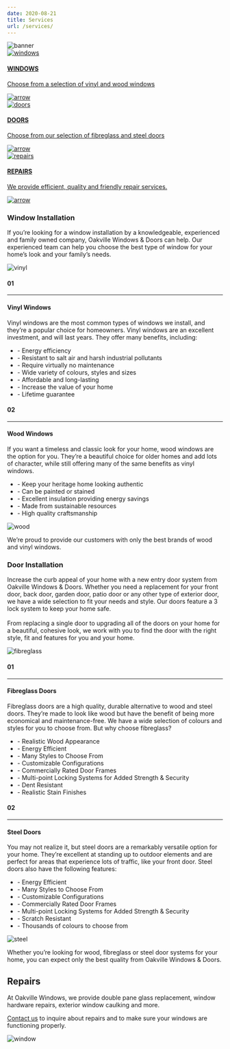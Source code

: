 ```yaml
---
date: 2020-08-21
title: Services
url: /services/
---
```


<div id="banner">
    <img alt="banner" src="/img/residentialHeader.png" />
</div>
<div id="services">
    <a id="windowServices" class="types" href="#">
        <div>
            <img alt="windows" src="/img/windowOrange.png" />
        </div>
        <h4 class="Services">WINDOWS</h4>
        <p>Choose from a selection of vinyl and wood windows</p>
        <img alt="arrow" class="downArrow" src="/img/arrowGrey.png" />
    </a>
    <a id="doorServices" class="types" href="#">
        <div>
            <img alt="doors" src="/img/doorOrange.png" />
        </div>
        <h4 class="Services">DOORS</h4>
        <p>Choose from our selection of fibreglass and steel doors</p>
        <img alt="arrow" class="downArrow" src="/img/arrowGrey.png" />
    </a>
    <a id="repairServices" class="types" href="#">
        <div>
            <img alt="repairs" src="/img/wrenchOrange.png" />
        </div>
        <h4 class="Services">REPAIRS</h4>
        <p>We provide efficient, quality and friendly repair services.</p>
        <img alt="arrow" class="downArrow" src="/img/arrowGrey.png" />
    </a>
</div>
<div id="windows">
    <h3 class="Services">Window Installation</h3>
    <p>
        If you’re looking for a window installation by a knowledgeable, experienced and family owned
        company, Oakville Windows & Doors can help. Our experienced team can help you choose the best type of
        window for your home’s look and your family’s needs.
    </p>
    <div id=windowTypes>
        <div id="vinylDiv" class="item">
            <div class="imageContainer left">
                <img src="/img/window1.png" alt="vinyl" class="example" />
            </div>
            <div id="vinylDesc" class="descriptionContainer right">
                <div id="vinylHeader">
                    <h4 class="Services">01</h4>
                    <hr class="Services" />
                    <h4 class="Services">Vinyl Windows</h4>
                </div>
                <p>
                    Vinyl windows are the most common types of windows we install, and
                    they’re a popular choice for homeowners. Vinyl windows are an excellent
                    investment, and will last years. They offer many benefits, including:
                </p>
                <ul id="vinylList" class="hyphen">
                    <li>- Energy efficiency</li>
                    <li>- Resistant to salt air and harsh industrial pollutants</li>
                    <li>- Require virtually no maintenance</li>
                    <li>- Wide variety of colours, styles and sizes</li>
                    <li>- Affordable and long-lasting</li>
                    <li>- Increase the value of your home</li>
                    <li>- Lifetime guarantee</li>
                </ul>
            </div>
        </div>
        <div id="woodDiv" class="item">
            <div id="woodDesc" class="descriptionContainer left">
                <div id="woodHeader">
                    <h4 class="Services">02</h4>
                    <hr class="Services" />
                    <h4 class="Services">Wood Windows</h4>
                </div>
                <p>
                    If you want a timeless and classic look for your home, wood
                    windows are the option for you. They’re a beautiful choice
                    for older homes and add lots of character, while still
                    offering many of the same benefits as vinyl windows.
                </p>
                <ul id="woodList" class="hyphen">
                    <li>- Keep your heritage home looking authentic</li>
                    <li>- Can be painted or stained</li>
                    <li>- Excellent insulation providing energy savings</li>
                    <li>- Made from sustainable resources</li>
                    <li>- High quality craftsmanship</li>
                </ul>
            </div>
            <div class="imageContainer right">
                <img src="/img/window2.png" alt="wood" class="example" />
            </div>
        </div>
    </div>
</div>
<div class="orangeBg servicesSeperator">
    <p> We<span class="quote">’</span>re proud to provide our customers with only the best brands of wood and vinyl windows.</p>
</div>
<div id="doors">
    <h3 class="Services">Door Installation</h3>
    <p>
        Increase the curb appeal of your home with a new entry door system from Oakville Windows & Doors. Whether you need a
        replacement for your front door, back door, garden door, patio door or any other type of exterior door, we have a wide
        selection to fit your needs and style. Our doors feature a 3 lock system to keep your home safe.
        <br /><br />
        From replacing a single door to upgrading all of the doors on your home for a beautiful, cohesive look, we work with you to
        find the door with the right style, fit and features for you and your home.
    </p>
    <div id="doorTypes">
        <div id="fibreglassDiv" class="item">
            <div class="imageContainer left">
                <img src="/img/door1.png" alt="fibreglass" class="example" />
            </div>
            <div id="fibreglassDesc" class="descriptionContainer right">
                <div id="fibreglassHeader">
                    <h4 class="Services">01</h4>
                    <hr class="Services" />
                    <h4 class="Services">Fibreglass Doors</h4>
                </div>
                <p>
                    Fibreglass doors are a high quality, durable alternative to wood and steel
                    doors. They’re made to look like wood but have the benefit of being more
                    economical and maintenance-free. We have a wide selection of colours
                    and styles for you to choose from. But why choose fibreglass?
                </p>
                <ul id="fibreglassList" class="hyphen">
                    <li>- Realistic Wood Appearance</li>
                    <li>- Energy Efficient</li>
                    <li>- Many Styles to Choose From</li>
                    <li>- Customizable Configurations</li>
                    <li>- Commercially Rated Door Frames</li>
                    <li>- Multi-point Locking Systems for Added Strength & Security</li>
                    <li>- Dent Resistant</li>
                    <li>- Realistic Stain Finishes</li>
                </ul>
            </div>
        </div>
        <div id="steelDiv" class="item">
            <div id="steelDesc" class="descriptionContainer left">
                <div id="steelHeader">
                    <h4 class="Services">02</h4>
                    <hr class="Services" />
                    <h4 class="Services">Steel Doors</h4>
                </div>
                <p>
                    You may not realize it, but steel doors are a remarkably
                    versatile option for your home. They’re excellent at standing up to
                    outdoor elements and are perfect for areas that experience lots of
                    traffic, like your front door. Steel doors also have the
                    following features:
                </p>
                <ul id="steelList" class="hyphen">
                    <li>- Energy Efficient</li>
                    <li>- Many Styles to Choose From</li>
                    <li>- Customizable Configurations</li>
                    <li>- Commercially Rated Door Frames</li>
                    <li>- Multi-point Locking Systems for Added Strength & Security</li>
                    <li>- Scratch Resistant</li>
                    <li>- Thousands of colours to choose from</li>
                </ul>
            </div>
            <div class="imageContainer right">
                <img src="/img/door2.png" alt="steel" class="example">
            </div>
        </div>
    </div>
</div>
<div class="orangeBg servicesSeperator">
    <p>
        Whether you<span class="quote">’</span>re looking for wood, fibreglass or steel
        door systems for your home, you can expect only
        the best quality from Oakville Windows & Doors.
    </p>
</div>
<div id="repairs">
    <div id="repairsText">
        <h2 class="Services">Repairs</h2>
        <p>
            At Oakville Windows, we
            provide double pane glass
            replacement, window
            hardware repairs, exterior
            window caulking and more.
        </p>
        <p>
            <a href="#" id="contactLink">Contact us</a> to inquire about
            repairs and to make sure
            your windows are
            functioning properly.
        </p>
    </div>
    <div>
        <img id="windowRender" alt="window" src="/img/windowRender.png" />
    </div>
</div>
